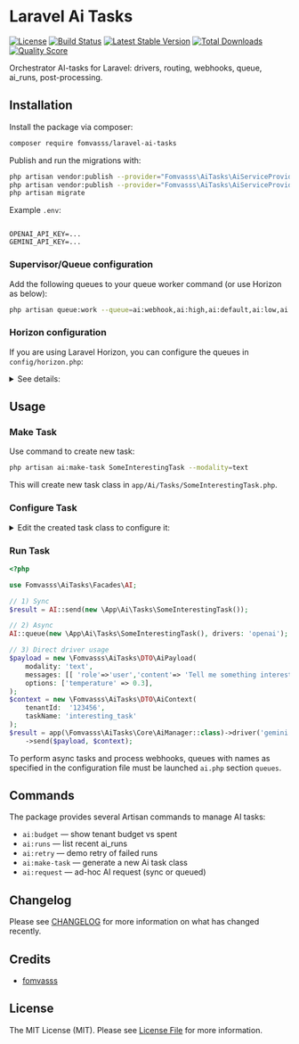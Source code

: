 
# Laravel Ai Tasks

[![License](https://img.shields.io/packagist/l/fomvasss/laravel-ai-tasks.svg?style=for-the-badge)](https://packagist.org/packages/fomvasss/laravel-ai-tasks)
[![Build Status](https://img.shields.io/github/stars/fomvasss/laravel-ai-tasks.svg?style=for-the-badge)](https://github.com/fomvasss/laravel-ai-tasks)
[![Latest Stable Version](https://img.shields.io/packagist/v/fomvasss/laravel-ai-tasks.svg?style=for-the-badge)](https://packagist.org/packages/fomvasss/laravel-ai-tasks)
[![Total Downloads](https://img.shields.io/packagist/dt/fomvasss/laravel-ai-tasks.svg?style=for-the-badge)](https://packagist.org/packages/fomvasss/laravel-ai-tasks)
[![Quality Score](https://img.shields.io/scrutinizer/g/fomvasss/laravel-ai-tasks.svg?style=for-the-badge)](https://scrutinizer-ci.com/g/fomvasss/laravel-ai-tasks)

Orchestrator AI-tasks for Laravel: drivers, routing, webhooks, queue, ai_runs, post-processing.

## Installation

Install the package via composer:

```bash
composer require fomvasss/laravel-ai-tasks
```

Publish and run the migrations with:

```bash
php artisan vendor:publish --provider="Fomvasss\AiTasks\AiServiceProvider" --tag=config
php artisan vendor:publish --provider="Fomvasss\AiTasks\AiServiceProvider" --tag=migrations
php artisan migrate
```

Example `.env`:
```

OPENAI_API_KEY=...
GEMINI_API_KEY=...
```

### Supervisor/Queue configuration
Add the following queues to your queue worker command (or use Horizon as below):

```bash
php artisan queue:work --queue=ai:webhook,ai:high,ai:default,ai:low,ai:post,ai:webhook
``` 

### Horizon configuration
If you are using Laravel Horizon, you can configure the queues in `config/horizon.php`:

<details>
  <summary>See details:</summary>

```php
'environments' => [
    '*' => [
        // Prioryty online dialogues/streams (min. latency)
        'supervisor-ai-high' => [
            'connection'   => 'redis',
            'queue'        => ['ai:high'],
            'balance'      => 'auto',     // auto|simple|false
            'minProcesses' => 2,
            'maxProcesses' => 24,
            'tries'        => 1,
            'timeout'      => 40,         // seconds
            'nice'         => 0,
        ],

        // Typical text generations
        'supervisor-ai-default' => [
            'connection'   => 'redis',
            'queue'        => ['ai:default'],
            'balance'      => 'auto',
            'minProcesses' => 2,
            'maxProcesses' => 32,
            'tries'        => 3,
            'timeout'      => 120,
            'nice'         => 5,
        ],

        // Mass/slow tasks (catalogs, images)
        'supervisor-ai-low' => [
            'connection'   => 'redis',
            'queue'        => ['ai:low'],
            'balance'      => 'simple',
            'minProcesses' => 1,
            'maxProcesses' => 24,
            'tries'        => 2,
            'timeout'      => 300,
            'nice'         => 10,
        ],

        // Postprocessing tasks (validation JSON, conversions, saving)
        'supervisor-ai-post' => [
            'connection'   => 'redis',
            'queue'        => ['ai:post'],
            'balance'      => 'simple',
            'minProcesses' => 1,
            'maxProcesses' => 12,
            'tries'        => 2,
            'timeout'      => 300,
            'nice'         => 5,
        ],

        // Webhook from providers (short, reactive)
        'supervisor-ai-webhook' => [
            'connection'   => 'redis',
            'queue'        => ['ai:webhook'],
            'balance'      => 'simple',
            'minProcesses' => 1,
            'maxProcesses' => 8,
            'tries'        => 1,
            'timeout'      => 30,
        ],
    ],
]
```
</details>


## Usage

### Make Task
Use command to create new task:

```bash
php artisan ai:make-task SomeInterestingTask --modality=text
````

This will create new task class in `app/Ai/Tasks/SomeInterestingTask.php`.

### Configure Task

<details>
  <summary>Edit the created task class to configure it:</summary>

```php
<?php

namespace App\Ai\Tasks;

use Fomvasss\AiTasks\Contracts\QueueSerializableAi;
use Fomvasss\AiTasks\Contracts\ShouldQueueAi;
use Fomvasss\AiTasks\Tasks\AiTask;
use Fomvasss\AiTasks\DTO\AiPayload;
use Fomvasss\AiTasks\DTO\AiResponse;
use Fomvasss\AiTasks\Support\Prompt;
use Fomvasss\AiTasks\Support\Schema;

class SomeInterestingTask extends AiTask 
{
    public function name(): string
    {
        return 'some_interesting';
    }

    public function modality(): string
    {
        return 'text'; // text|chat|image|vision|embed
    }

    public function toPayload(): AiPayload
    {
        // TODO add your payload generation logic here        
        return new AiPayload(
            modality: $this->modality(),
            messages: [['role' => 'system', 'content' => 'You are a web programmer\'s assistant.'], [ 'role' => 'user', 'content' => 'Tell me something interesting.']],
            options:  ['temperature' => 0.3, 'model' => 'gpt-4o'], // model options
        );
    }

    public function postprocess(AiResponse $resp): array|AiResponse
    {
        // TODO add your post-processing logic here
        // Post-processing of responses (can be stored in a database/storage or other your own mechanism)
        // If you expect JSON — parse it and return an array
        return $resp;
    }
    
}

```
</details>

### Run Task
```php
<?php

use Fomvasss\AiTasks\Facades\AI;

// 1) Sync
$result = AI::send(new \App\Ai\Tasks\SomeInterestingTask());

// 2) Async
AI::queue(new \App\Ai\Tasks\SomeInterestingTask(), drivers: 'openai');

// 3) Direct driver usage
$payload = new \Fomvasss\AiTasks\DTO\AiPayload(
    modality: 'text',
    messages: [[ 'role'=>'user','content'=> 'Tell me something interesting' ]],
    options: ['temperature' => 0.3],
);
$context = new \Fomvasss\AiTasks\DTO\AiContext(
    tenantId:  '123456',
    taskName: 'interesting_task'
);
$result = app(\Fomvasss\AiTasks\Core\AiManager::class)->driver('gemini')
    ->send($payload, $context);
```


To perform async tasks and process webhooks, queues with names as specified in the configuration file must be launched `ai.php` section `queues`.

## Commands
The package provides several Artisan commands to manage AI tasks:
- `ai:budget` — show tenant budget vs spent
- `ai:runs` — list recent ai_runs
- `ai:retry` — demo retry of failed runs
- `ai:make-task` — generate a new Ai task class
- `ai:request` — ad-hoc AI request (sync or queued)

## Changelog

Please see [CHANGELOG](CHANGELOG.md) for more information on what has changed recently.

## Credits

- [fomvasss](https://github.com/fomvasss)

## License

The MIT License (MIT). Please see [License File](LICENSE.md) for more information.
